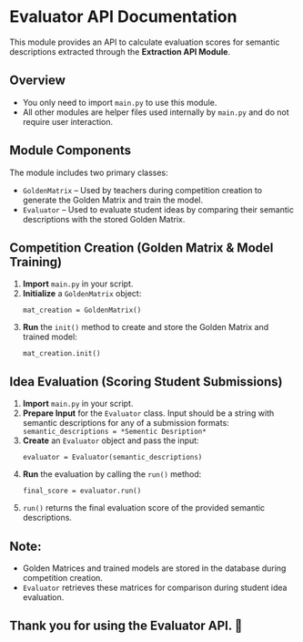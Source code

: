 <h1>Evaluator API Documentation</h1>
<p>This module provides an API to calculate evaluation scores for semantic descriptions extracted through the <strong>Extraction API Module</strong>.</p>

<h2>Overview</h2>
<ul>
  <li>You only need to import <code>main.py</code> to use this module.</li>
  <li>All other modules are helper files used internally by <code>main.py</code> and do not require user interaction.</li>
</ul>

<h2>Module Components</h2>
<p>The module includes two primary classes:</p>
<ul>
  <li><code>GoldenMatrix</code> – Used by teachers during competition creation to generate the Golden Matrix and train the model.</li>
  <li><code>Evaluator</code> – Used to evaluate student ideas by comparing their semantic descriptions with the stored Golden Matrix.</li>
</ul>

<h2>Competition Creation (Golden Matrix & Model Training)</h2>
<ol>
  <li><strong>Import</strong> <code>main.py</code> in your script.</li>
  <li><strong>Initialize</strong> a <code>GoldenMatrix</code> object:</li>
  <pre><code>mat_creation = GoldenMatrix()</code></pre>
  <li><strong>Run</strong> the <code>init()</code> method to create and store the Golden Matrix and trained model:</li>
  <pre><code>mat_creation.init()</code></pre>
</ol>

<h2>Idea Evaluation (Scoring Student Submissions)</h2>
<ol>
  <li><strong>Import</strong> <code>main.py</code> in your script.</li>
  <li><strong>Prepare Input</strong> for the <code>Evaluator</code> class. Input should be a string with semantic descriptions for any of a submission formats:</li>
  <code>semantic_descriptions = *Sementic Desription*</code>
  <li><strong>Create</strong> an <code>Evaluator</code> object and pass the input:</li>
  <pre><code>evaluator = Evaluator(semantic_descriptions)</code></pre>
  <li><strong>Run</strong> the evaluation by calling the <code>run()</code> method:</li>
  <pre><code>final_score = evaluator.run()</code></pre>
  <li><code>run()</code> returns the final evaluation score of the provided semantic descriptions.</li>
</ol>

<h2>Note:</h2>
<ul>
  <li>Golden Matrices and trained models are stored in the database during competition creation.</li>
  <li><code>Evaluator</code> retrieves these matrices for comparison during student idea evaluation.</li>
</ul>

<h2>Thank you for using the Evaluator API. 🚀</h2>
